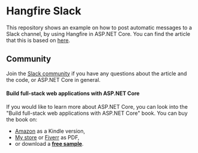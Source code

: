 # Hangfire Slack

This repository shows an example on how to post automatic messages to a Slack channel, by using Hangfire in ASP.NET Core. You can find the article that this is based on [here](https://medium.com/@mirceaoprea/sending-automatic-messages-to-slack-from-asp-net-core-with-hangfire-86b60d09b289?source=friends_link&sk=f9d9bb59277ad0610d0bda1c120f562e).

## Community

Join the [Slack community](https://join.slack.com/t/fullstackaspnetcore/shared_invite/enQtOTM1NzcxNTg0MDY1LTBlZmQ3NDlmZTYwNzljMmU0YzAyMDA4OWZiNTc1NjMzMjU5YjM3N2I2Njg3ZGZlZDQ4ZGNkY2E1YzU3NGFkOTg) if you have any questions about the article and the code, or ASP.NET Core in general.  

#### Build full-stack web applications with ASP.NET Core

If you would like to learn more about ASP.NET Core, you can look into the "Build full-stack web applications with ASP.NET Core" book. You can buy the book on:
- [Amazon](https://www.amazon.com/dp/B084VB9P2H) as a Kindle version, 
- [My store](https://mirceateodoroprea.selz.com/item/5e4a4cc6701f5d0a74c4901a) or [Fiverr](https://www.fiverr.com/s2/ef3a4d937e) as PDF,
- or download a [**free sample**](https://mirceaoprea.net/wp-content/uploads/2020/02/Full-stack-ASP.NET-Core-sample.pdf).
